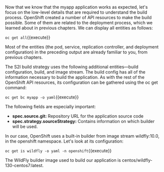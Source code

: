Now that we know that the myapp application works as expected, let's focus on the low-level details that are required to understand the build process. OpenShift created a number of API resources to make the build possible. Some of them are related to the deployment process, which we learned about in previous chapters. We can display all entities as follows:


`oc get all`{{execute}}


Most of the entities (the pod, service, replication controller, and deployment configuration) in the preceding output are already familiar to you, from previous chapters. 

The S2I build strategy uses the following additional entities—build configuration, build, and image stream. The build config has all of the information necessary to build the application. As with the rest of the OpenShift API resources, its configuration can be gathered using the oc get command:


`oc get bc myapp -o yaml`{{execute}}

The following fields are especially important:

- **spec.source.git:** Repository URL for the application source code
- **spec.strategy.sourceStrategy:** Contains information on which builder will be used.

In our case, OpenShift uses a built-in builder from image stream wildfly:10.0, in the openshift namespace. Let's look at its configuration:

`oc get is wildfly -o yaml -n openshift`{{execute}}

The WildFly builder image used to build our application is centos/wildfly-130-centos7:latest.